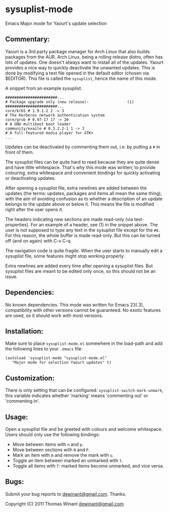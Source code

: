 # sysuplist-mode

Emacs Major mode for Yaourt's update selection

## Commentary:

Yaourt is a 3rd party package manager for Arch Linux that also
builds packages from the AUR.  Arch Linux, being a rolling release
distro, often has lots of updates.  One doesn't always want to
install all of the updates.  Yaourt provides a nice way to quickly
deactivate the unwanted updates.  This is done by modifying a text
file opened in the default editor (chosen via $EDITOR).  This file
is called the `sysuplist`, hence the name of this mode.

A snippet from an example sysuplist:

    #######################...
    # Package upgrade only (new release):                 (1)
    #######################...
    core/krb5 # 1.9.1-2 2 -> 3
    # The Kerberos network authentication system
    core/grub # 0.97-17 17 -> 20
    # A GNU multiboot boot loader
    community/exaile # 0.3.2.2-1 1 -> 3
    # A full-featured media player for GTK+
    ...

Updates can be deactivated by commenting them out, i.e. by putting a
`#` in front of them.

The sysuplist files can be quite hard to read because they are
quite dense and have little whitespace.  That's why this mode was
written; to provide colouring, extra whitespace and convenient
bindings for quickly activating or deactivating updates.

After opening a sysuplist file, extra newlines are added between
the updates (the terms: updates, packages and items all mean the
same thing), with the aim of avoiding confusion as to whether a
description of an update belongs to the update above or below it.
This means the file is modified right after the user opens it.

The headers indicating new sections are made read-only (via
text-properties).  For an example of a header, see (1) in the
snippet above.  The user is not supposed to type any text in the
sysuplist file except for the `#`s.  For this reason, the whole
buffer is made read-only.  But this can be turned off (and on
again) with C-x C-q.

The navigation code is quite fragile.  When the user starts to
manually edit a sysuplist file, some features might stop working
properly.

Extra newlines are added every time after opening a sysuplist
files.  But sysuplist files are meant to be edited only once, so
this should not be an issue.


## Dependencies:

No known dependencies.  This mode was written for Emacs 23(.3),
compatibility with other versions cannot be guaranteed.  No exotic
features are used, so it should work with most versions.


## Installation:

Make sure to place `sysuplist-mode.el` somewhere in the load-path
and add the following lines to your `.emacs` file:

    (autoload 'sysuplist-mode "sysuplist-mode.el"
       "Major mode for selection Yaourt updates" t)


## Customization:

There is only setting that can be configured:
`sysuplist-switch-mark-unmark`, this variable indicates whether
'marking' means 'commenting out' or 'commenting in'.

## Usage:

Open a sysuplist file and be greeted with colours and welcome
whitespace.  Users should only use the following bindings:

  * Move between items with `n` and `p`.
  * Move between sections with `N` and `P`.
  * Mark an item with `m` and remove the mark with `u`.
  * Toggle an item between marked an unmarked with `t`.
  * Toggle all items with `T`: marked items become unmarked, and vice
    versa.

## Bugs:

Submit your bug reports to <dewinant@gmail.com>. Thanks.



Copyright (C) 2011 Thomas Winant <dewinant@gmail.com>
